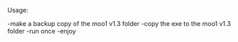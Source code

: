 Usage:

-make a backup copy of the moo1 v1.3 folder
-copy the exe to the moo1 v1.3 folder
-run once
-enjoy
